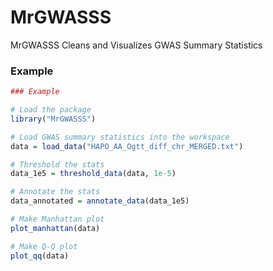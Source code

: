 # MrGWASSS
MrGWASSS Cleans and Visualizes GWAS Summary Statistics



### Example

```R
### Example

# Load the package
library("MrGWASSS")

# Load GWAS summary statistics into the workspace
data = load_data("HAPO_AA_Ogtt_diff_chr_MERGED.txt")

# Threshold the stats
data_1e5 = threshold_data(data, 1e-5)

# Annotate the stats
data_annotated = annotate_data(data_1e5)

# Make Manhattan plot
plot_manhattan(data)

# Make Q-Q plot
plot_qq(data)
```


